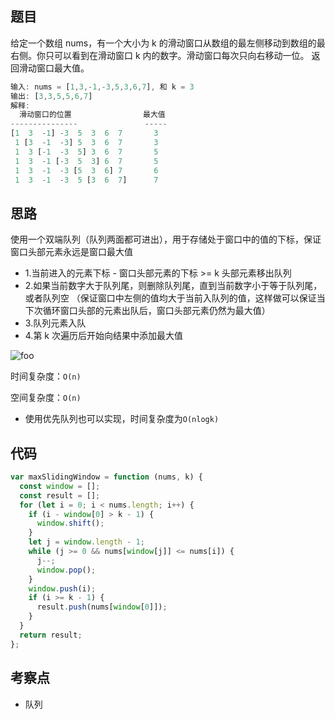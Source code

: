 <!--
 * @Author: 朽木白
 * @Date: 2022-09-03 16:41:18
 * @LastEditors: 1547702880@qq.com
 * @LastEditTime: 2022-09-03 16:51:03
 * @Description:
-->

## 题目

给定一个数组 nums，有一个大小为 k 的滑动窗口从数组的最左侧移动到数组的最右侧。你只可以看到在滑动窗口 k 内的数字。滑动窗口每次只向右移动一位。
返回滑动窗口最大值。

```js
输入: nums = [1,3,-1,-3,5,3,6,7], 和 k = 3
输出: [3,3,5,5,6,7]
解释:
  滑动窗口的位置                最大值
---------------               -----
[1  3  -1] -3  5  3  6  7       3
 1 [3  -1  -3] 5  3  6  7       3
 1  3 [-1  -3  5] 3  6  7       5
 1  3  -1 [-3  5  3] 6  7       5
 1  3  -1  -3 [5  3  6] 7       6
 1  3  -1  -3  5 [3  6  7]      7
```

## 思路

使用一个双端队列（队列两面都可进出），用于存储处于窗口中的值的下标，保证窗口头部元素永远是窗口最大值

- 1.当前进入的元素下标 - 窗口头部元素的下标 >= k 头部元素移出队列
- 2.如果当前数字大于队列尾，则删除队列尾，直到当前数字小于等于队列尾，或者队列空 （保证窗口中左侧的值均大于当前入队列的值，这样做可以保证当下次循环窗口头部的元素出队后，窗口头部元素仍然为最大值）
- 3.队列元素入队
- 4.第 k 次遍历后开始向结果中添加最大值

<img src="/js/滑动窗口的最大值.png" alt="foo">

时间复杂度：`O(n)`

空间复杂度：`O(n)`

- 使用优先队列也可以实现，时间复杂度为`O(nlogk)`

## 代码

```js
var maxSlidingWindow = function (nums, k) {
  const window = [];
  const result = [];
  for (let i = 0; i < nums.length; i++) {
    if (i - window[0] > k - 1) {
      window.shift();
    }
    let j = window.length - 1;
    while (j >= 0 && nums[window[j]] <= nums[i]) {
      j--;
      window.pop();
    }
    window.push(i);
    if (i >= k - 1) {
      result.push(nums[window[0]]);
    }
  }
  return result;
};
```

## 考察点

- 队列
